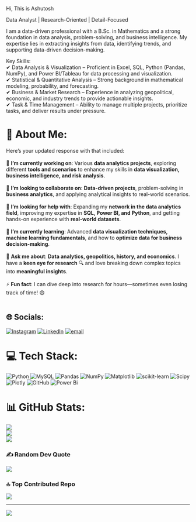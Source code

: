 Hi, This is Ashutosh <br>

Data Analyst | Research-Oriented | Detail-Focused<br>

I am a data-driven professional with a B.Sc. in Mathematics and a strong foundation in data analysis, problem-solving, and business intelligence.<be> My expertise lies in extracting insights from data, identifying trends, and supporting data-driven decision-making.<br>

Key Skills:<br>
✔ Data Analysis & Visualization – Proficient in Excel, SQL, Python (Pandas, NumPy), and Power BI/Tableau for data processing and visualization.<br>
✔ Statistical & Quantitative Analysis – Strong background in mathematical modeling, probability, and forecasting.<br>
✔ Business & Market Research – Experience in analyzing geopolitical, economic, and industry trends to provide actionable insights.<br>
✔ Task & Time Management – Ability to manage multiple projects, prioritize tasks, and deliver results under pressure.
# 💫 About Me:
Here’s your updated response with that included:  <br><br>🔭 **I’m currently working on**: Various **data analytics projects**, exploring different **tools and scenarios** to enhance my skills in **data visualization, business intelligence, and risk analysis**.  <br><br>👥 **I’m looking to collaborate on**: **Data-driven projects**, problem-solving in **business analytics**, and applying analytical insights to real-world scenarios.  <br><br>🤝 **I’m looking for help with**: Expanding my **network in the data analytics field**, improving my expertise in **SQL, Power BI, and Python**, and getting hands-on experience with **real-world datasets**.  <br><br>🌱 **I’m currently learning**: Advanced **data visualization techniques, machine learning fundamentals**, and how to **optimize data for business decision-making**.  <br><br>💬 **Ask me about**: **Data analytics, geopolitics, history, and economics**. I have a **keen eye for research** 🔍 and love breaking down complex topics into **meaningful insights**.  <br><br>⚡ **Fun fact**: I can dive deep into research for hours—sometimes even losing track of time! 😄  <br><br>


## 🌐 Socials:
[![Instagram](https://img.shields.io/badge/Instagram-%23E4405F.svg?logo=Instagram&logoColor=white)](https://instagram.com/https://www.instagram.com/advait_ashu_/?hl=en) [![LinkedIn](https://img.shields.io/badge/LinkedIn-%230077B5.svg?logo=linkedin&logoColor=white)](https://linkedin.com/in/www.linkedin.com/in/ashutoshshukla2001) [![email](https://img.shields.io/badge/Email-D14836?logo=gmail&logoColor=white)](mailto:Shuklaashu4900@gmail.com) 

# 💻 Tech Stack:
![Python](https://img.shields.io/badge/python-3670A0?style=for-the-badge&logo=python&logoColor=ffdd54) ![MySQL](https://img.shields.io/badge/mysql-4479A1.svg?style=for-the-badge&logo=mysql&logoColor=white) ![Pandas](https://img.shields.io/badge/pandas-%23150458.svg?style=for-the-badge&logo=pandas&logoColor=white) ![NumPy](https://img.shields.io/badge/numpy-%23013243.svg?style=for-the-badge&logo=numpy&logoColor=white) ![Matplotlib](https://img.shields.io/badge/Matplotlib-%23ffffff.svg?style=for-the-badge&logo=Matplotlib&logoColor=black) ![scikit-learn](https://img.shields.io/badge/scikit--learn-%23F7931E.svg?style=for-the-badge&logo=scikit-learn&logoColor=white) ![Scipy](https://img.shields.io/badge/SciPy-%230C55A5.svg?style=for-the-badge&logo=scipy&logoColor=%white) ![Plotly](https://img.shields.io/badge/Plotly-%233F4F75.svg?style=for-the-badge&logo=plotly&logoColor=white) ![GitHub](https://img.shields.io/badge/github-%23121011.svg?style=for-the-badge&logo=github&logoColor=white) ![Power Bi](https://img.shields.io/badge/power_bi-F2C811?style=for-the-badge&logo=powerbi&logoColor=black)
# 📊 GitHub Stats:
![](https://github-readme-stats.vercel.app/api?username=AdvaitAshu&theme=dark&hide_border=false&include_all_commits=true&count_private=true)<br/>
![](https://nirzak-streak-stats.vercel.app/?user=AdvaitAshu&theme=dark&hide_border=false)<br/>
![](https://github-readme-stats.vercel.app/api/top-langs/?username=AdvaitAshu&theme=dark&hide_border=false&include_all_commits=true&count_private=true&layout=compact)

### ✍️ Random Dev Quote
![](https://quotes-github-readme.vercel.app/api?type=horizontal&theme=radical)

### 🔝 Top Contributed Repo
![](https://github-contributor-stats.vercel.app/api?username=AdvaitAshu&limit=5&theme=dark&combine_all_yearly_contributions=true)

---
[![](https://visitcount.itsvg.in/api?id=AdvaitAshu&icon=0&color=0)](https://visitcount.itsvg.in)

<!-- Proudly created with GPRM ( https://gprm.itsvg.in ) -->
